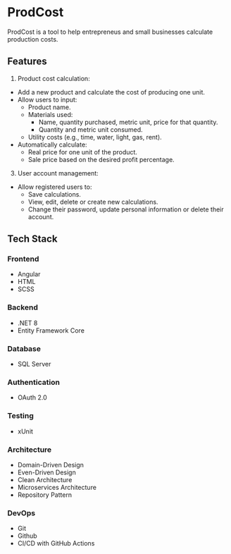 # ProdCost
ProdCost is a tool to help entrepreneus and small businesses calculate production costs.

## Features
1. Product cost calculation:
  - Add a new product and calculate the cost of producing one unit.
  - Allow users to input:
    - Product name.
    - Materials used:
      - Name, quantity purchased, metric unit, price for that quantity.
      - Quantity and metric unit consumed.
    - Utility costs (e.g., time, water, light, gas, rent).
  - Automatically calculate:
    - Real price for one unit of the product.
    - Sale price based on the desired profit percentage.
3. User account management:
  - Allow registered users to:
    - Save calculations.
    - View, edit, delete or create new calculations.
    - Change their password, update personal information or delete their account.

## Tech Stack

### Frontend
- Angular
- HTML
- SCSS

### Backend
- .NET 8
- Entity Framework Core

### Database
- SQL Server

### Authentication
- OAuth 2.0

### Testing
- xUnit

### Architecture
- Domain-Driven Design
- Even-Driven Design
- Clean Architecture
- Microservices Architecture
- Repository Pattern

### DevOps
- Git
- Github
- CI/CD with GitHub Actions
